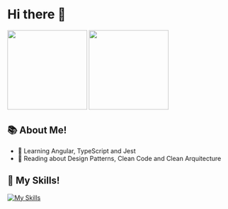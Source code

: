 # Hi there :wave:

<div>
  <img height="180em" src="https://github-readme-stats.vercel.app/api?username=Lucassec1&show_icons=true&theme=radical&include_all_commits=true&count_private=true"/>
  <img height="180em" src="https://github-readme-stats.vercel.app/api/top-langs/?username=Lucassec1&layout=compact&langs_count=7&theme=radical"/>
</div>
  
## :books: About Me!
- 🌱 Learning Angular, TypeScript and Jest
- :blue_book: Reading about Design Patterns, Clean Code and Clean Arquitecture
  
## :star2: My Skills!
  
[![My Skills](https://skillicons.dev/icons?i=html,css,bootstrap,sass,js,ts,angular,react,nodejs)](https://skillicons.dev)
